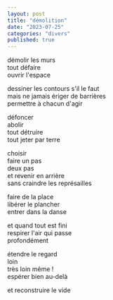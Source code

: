 ```yaml
---
layout: post
title: "démolition"
date: "2023-07-25"
categories: "divers"
published: true
---
```


démolir les murs  
tout défaire  
ouvrir l'espace  

dessiner les contours s'il le faut  
mais ne jamais ériger de barrières  
permettre à chacun d'agir  

défoncer  
abolir  
tout détruire  
tout jeter par terre  

choisir  
faire un pas  
deux pas  
et revenir en arrière  
sans craindre les représailles  

faire de la place  
libérer le plancher  
entrer dans la danse  

et quand tout est fini  
respirer l'air qui passe  
profondément  

étendre le regard  
loin  
très loin même !  
espérer bien au-delà  

et reconstruire le vide  
